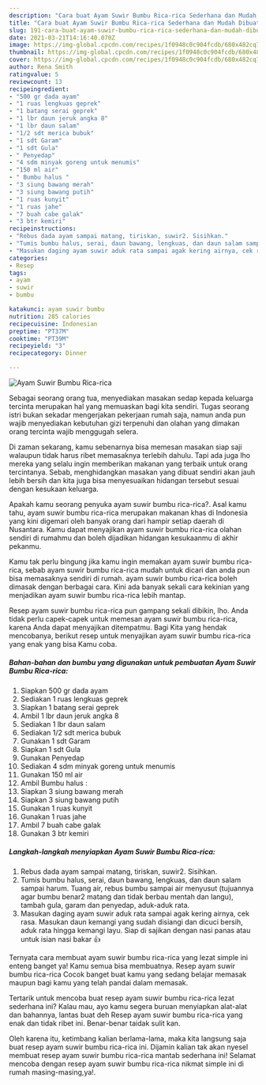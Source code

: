 ```yaml
---
description: "Cara buat Ayam Suwir Bumbu Rica-rica Sederhana dan Mudah Dibuat"
title: "Cara buat Ayam Suwir Bumbu Rica-rica Sederhana dan Mudah Dibuat"
slug: 191-cara-buat-ayam-suwir-bumbu-rica-rica-sederhana-dan-mudah-dibuat
date: 2021-03-21T14:16:40.070Z
image: https://img-global.cpcdn.com/recipes/1f0948c0c904fcdb/680x482cq70/ayam-suwir-bumbu-rica-rica-foto-resep-utama.jpg
thumbnail: https://img-global.cpcdn.com/recipes/1f0948c0c904fcdb/680x482cq70/ayam-suwir-bumbu-rica-rica-foto-resep-utama.jpg
cover: https://img-global.cpcdn.com/recipes/1f0948c0c904fcdb/680x482cq70/ayam-suwir-bumbu-rica-rica-foto-resep-utama.jpg
author: Rena Smith
ratingvalue: 5
reviewcount: 13
recipeingredient:
- "500 gr dada ayam"
- "1 ruas lengkuas geprek"
- "1 batang serai geprek"
- "1 lbr daun jeruk angka 8"
- "1 lbr daun salam"
- "1/2 sdt merica bubuk"
- "1 sdt Garam"
- "1 sdt Gula"
- " Penyedap"
- "4 sdm minyak goreng untuk menumis"
- "150 ml air"
- " Bumbu halus "
- "3 siung bawang merah"
- "3 siung bawang putih"
- "1 ruas kunyit"
- "1 ruas jahe"
- "7 buah cabe galak"
- "3 btr kemiri"
recipeinstructions:
- "Rebus dada ayam sampai matang, tiriskan, suwir2. Sisihkan."
- "Tumis bumbu halus, serai, daun bawang, lengkuas, dan daun salam sampai harum. Tuang air, rebus bumbu sampai air menyusut (tujuannya agar bumbu benar2 matang dan tidak berbau mentah dan langu), tambah gula, garam dan penyedap, aduk-aduk rata."
- "Masukan daging ayam suwir aduk rata sampai agak kering airnya, cek rasa. Masukan daun kemangi yang sudah disiangi dan dicuci bersih, aduk rata hingga kemangi layu. Siap di sajikan dengan nasi panas atau untuk isian nasi bakar 👍"
categories:
- Resep
tags:
- ayam
- suwir
- bumbu

katakunci: ayam suwir bumbu 
nutrition: 285 calories
recipecuisine: Indonesian
preptime: "PT37M"
cooktime: "PT39M"
recipeyield: "3"
recipecategory: Dinner

---
```



![Ayam Suwir Bumbu Rica-rica](https://img-global.cpcdn.com/recipes/1f0948c0c904fcdb/680x482cq70/ayam-suwir-bumbu-rica-rica-foto-resep-utama.jpg)

Sebagai seorang orang tua, menyediakan masakan sedap kepada keluarga tercinta merupakan hal yang memuaskan bagi kita sendiri. Tugas seorang istri bukan sekadar mengerjakan pekerjaan rumah saja, namun anda pun wajib menyediakan kebutuhan gizi terpenuhi dan olahan yang dimakan orang tercinta wajib menggugah selera.

Di zaman  sekarang, kamu sebenarnya bisa memesan masakan siap saji walaupun tidak harus ribet memasaknya terlebih dahulu. Tapi ada juga lho mereka yang selalu ingin memberikan makanan yang terbaik untuk orang tercintanya. Sebab, menghidangkan masakan yang dibuat sendiri akan jauh lebih bersih dan kita juga bisa menyesuaikan hidangan tersebut sesuai dengan kesukaan keluarga. 



Apakah kamu seorang penyuka ayam suwir bumbu rica-rica?. Asal kamu tahu, ayam suwir bumbu rica-rica merupakan makanan khas di Indonesia yang kini digemari oleh banyak orang dari hampir setiap daerah di Nusantara. Kamu dapat menyajikan ayam suwir bumbu rica-rica olahan sendiri di rumahmu dan boleh dijadikan hidangan kesukaanmu di akhir pekanmu.

Kamu tak perlu bingung jika kamu ingin memakan ayam suwir bumbu rica-rica, sebab ayam suwir bumbu rica-rica mudah untuk dicari dan anda pun bisa memasaknya sendiri di rumah. ayam suwir bumbu rica-rica boleh dimasak dengan berbagai cara. Kini ada banyak sekali cara kekinian yang menjadikan ayam suwir bumbu rica-rica lebih mantap.

Resep ayam suwir bumbu rica-rica pun gampang sekali dibikin, lho. Anda tidak perlu capek-capek untuk memesan ayam suwir bumbu rica-rica, karena Anda dapat menyajikan ditempatmu. Bagi Kita yang hendak mencobanya, berikut resep untuk menyajikan ayam suwir bumbu rica-rica yang enak yang bisa Kamu coba.

<!--inarticleads1-->

##### Bahan-bahan dan bumbu yang digunakan untuk pembuatan Ayam Suwir Bumbu Rica-rica:

1. Siapkan 500 gr dada ayam
1. Sediakan 1 ruas lengkuas geprek
1. Siapkan 1 batang serai geprek
1. Ambil 1 lbr daun jeruk angka 8
1. Sediakan 1 lbr daun salam
1. Sediakan 1/2 sdt merica bubuk
1. Gunakan 1 sdt Garam
1. Siapkan 1 sdt Gula
1. Gunakan  Penyedap
1. Sediakan 4 sdm minyak goreng untuk menumis
1. Gunakan 150 ml air
1. Ambil  Bumbu halus :
1. Siapkan 3 siung bawang merah
1. Siapkan 3 siung bawang putih
1. Gunakan 1 ruas kunyit
1. Gunakan 1 ruas jahe
1. Ambil 7 buah cabe galak
1. Gunakan 3 btr kemiri




<!--inarticleads2-->

##### Langkah-langkah menyiapkan Ayam Suwir Bumbu Rica-rica:

1. Rebus dada ayam sampai matang, tiriskan, suwir2. Sisihkan.
1. Tumis bumbu halus, serai, daun bawang, lengkuas, dan daun salam sampai harum. Tuang air, rebus bumbu sampai air menyusut (tujuannya agar bumbu benar2 matang dan tidak berbau mentah dan langu), tambah gula, garam dan penyedap, aduk-aduk rata.
1. Masukan daging ayam suwir aduk rata sampai agak kering airnya, cek rasa. Masukan daun kemangi yang sudah disiangi dan dicuci bersih, aduk rata hingga kemangi layu. Siap di sajikan dengan nasi panas atau untuk isian nasi bakar 👍




Ternyata cara membuat ayam suwir bumbu rica-rica yang lezat simple ini enteng banget ya! Kamu semua bisa membuatnya. Resep ayam suwir bumbu rica-rica Cocok banget buat kamu yang sedang belajar memasak maupun bagi kamu yang telah pandai dalam memasak.

Tertarik untuk mencoba buat resep ayam suwir bumbu rica-rica lezat sederhana ini? Kalau mau, ayo kamu segera buruan menyiapkan alat-alat dan bahannya, lantas buat deh Resep ayam suwir bumbu rica-rica yang enak dan tidak ribet ini. Benar-benar taidak sulit kan. 

Oleh karena itu, ketimbang kalian berlama-lama, maka kita langsung saja buat resep ayam suwir bumbu rica-rica ini. Dijamin kalian tak akan nyesel membuat resep ayam suwir bumbu rica-rica mantab sederhana ini! Selamat mencoba dengan resep ayam suwir bumbu rica-rica nikmat simple ini di rumah masing-masing,ya!.

